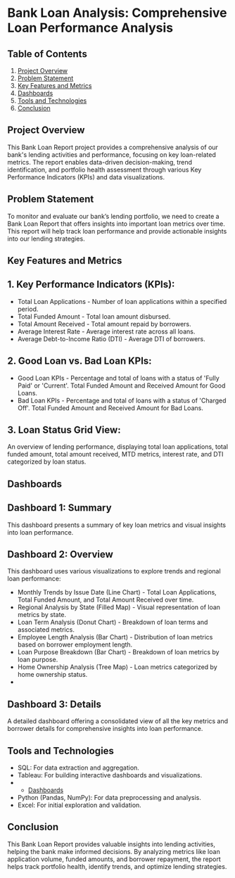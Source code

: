 # Bank Loan Analysis: Comprehensive Loan Performance Analysis
## Table of Contents
1. [Project Overview](#project-overview)
2. [Problem Statement](#problem-statement)
3. [Key Features and Metrics](#key-features-and-metrics)
4. [Dashboards](#dashboards)
5. [Tools and Technologies](#tools-and-technologies)
6. [Conclusion](#conclusions)

## Project Overview
This Bank Loan Report project provides a comprehensive analysis of our bank's lending activities and performance, focusing on key loan-related metrics. The report enables data-driven decision-making, trend identification, and portfolio health assessment through various Key Performance Indicators (KPIs) and data visualizations.

## Problem Statement
To monitor and evaluate our bank’s lending portfolio, we need to create a Bank Loan Report that offers insights into important loan metrics over time. This report will help track loan performance and provide actionable insights into our lending strategies.

## Key Features and Metrics
## 1. Key Performance Indicators (KPIs):
- Total Loan Applications - Number of loan applications within a specified period.
- Total Funded Amount - Total loan amount disbursed.
- Total Amount Received - Total amount repaid by borrowers.
- Average Interest Rate - Average interest rate across all loans.
- Average Debt-to-Income Ratio (DTI) - Average DTI of borrowers.
  
## 2. Good Loan vs. Bad Loan KPIs:
- Good Loan KPIs -
Percentage and total of loans with a status of 'Fully Paid' or 'Current'.
Total Funded Amount and Received Amount for Good Loans.
- Bad Loan KPIs -
Percentage and total of loans with a status of 'Charged Off'.
Total Funded Amount and Received Amount for Bad Loans.

## 3. Loan Status Grid View:
An overview of lending performance, displaying total loan applications, total funded amount, total amount received, MTD metrics, interest rate, and DTI categorized by loan status.

## Dashboards
## Dashboard 1: Summary
This dashboard presents a summary of key loan metrics and visual insights into loan performance.

## Dashboard 2: Overview
This dashboard uses various visualizations to explore trends and regional loan performance:

- Monthly Trends by Issue Date (Line Chart) - Total Loan Applications, Total Funded Amount, and Total Amount Received over time.
- Regional Analysis by State (Filled Map) - Visual representation of loan metrics by state.
- Loan Term Analysis (Donut Chart) - Breakdown of loan terms and associated metrics.
- Employee Length Analysis (Bar Chart) - Distribution of loan metrics based on borrower employment length.
- Loan Purpose Breakdown (Bar Chart) - Breakdown of loan metrics by loan purpose.
- Home Ownership Analysis (Tree Map) - Loan metrics categorized by home ownership status.
- 
## Dashboard 3: Details
A detailed dashboard offering a consolidated view of all the key metrics and borrower details for comprehensive insights into loan performance.

## Tools and Technologies
- SQL: For data extraction and aggregation.
- Tableau: For building interactive dashboards and visualizations.
- - [Dashboards](https://public.tableau.com/views/LoanPortfolioAnalysisReport/SUMMARY?:language=en-GB&:sid=&:redirect=auth&:display_count=n&:origin=viz_share_link)
- Python (Pandas, NumPy): For data preprocessing and analysis.
- Excel: For initial exploration and validation.

## Conclusion
This Bank Loan Report provides valuable insights into lending activities, helping the bank make informed decisions. By analyzing metrics like loan application volume, funded amounts, and borrower repayment, the report helps track portfolio health, identify trends, and optimize lending strategies.
